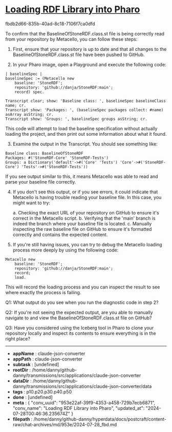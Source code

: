# [Loading RDF Library into Pharo](https://claude.ai/chat/953e22af-39f9-4353-a458-729b7ecb6871)

fbdb2d66-835b-40ad-8c18-7106f7ca0dfd

 To confirm that the BaselineOfStoneRDF.class.st file is being correctly read from your repository by Metacello, you can follow these steps:

1. First, ensure that your repository is up to date and that all changes to the BaselineOfStoneRDF.class.st file have been pushed to GitHub.

2. In your Pharo image, open a Playground and execute the following code:

```smalltalk
| baselineSpec |
baselineSpec := (Metacello new
    baseline: 'StoneRDF';
    repository: 'github://danja/StoneRDF:main';
    record) spec.

Transcript clear; show: 'Baseline class: ', baselineSpec baselineClass name; cr.
Transcript show: 'Packages: ', (baselineSpec packages collect: #name) asArray asString; cr.
Transcript show: 'Groups: ', baselineSpec groups asString; cr.
```

This code will attempt to load the baseline specification without actually loading the project, and then print out some information about what it found.

3. Examine the output in the Transcript. You should see something like:

```
Baseline class: BaselineOfStoneRDF
Packages: #('StoneRDF-Core' 'StoneRDF-Tests')
Groups: a Dictionary('default'->#('Core' 'Tests') 'Core'->#('StoneRDF-Core') 'Tests'->#('StoneRDF-Tests'))
```

If you see output similar to this, it means Metacello was able to read and parse your baseline file correctly.

4. If you don't see this output, or if you see errors, it could indicate that Metacello is having trouble reading your baseline file. In this case, you might want to try:

   a. Checking the exact URL of your repository on GitHub to ensure it's correct in the Metacello script.
   b. Verifying that the 'main' branch is indeed the branch where your baseline file is located.
   c. Manually inspecting the raw baseline file on GitHub to ensure it's formatted correctly and contains the expected content.

5. If you're still having issues, you can try to debug the Metacello loading process more deeply by using the following code:

```smalltalk
Metacello new
    baseline: 'StoneRDF';
    repository: 'github://danja/StoneRDF:main';
    record;
    load.
```

This will record the loading process and you can inspect the result to see where exactly the process is failing.

Q1: What output do you see when you run the diagnostic code in step 2?

Q2: If you're not seeing the expected output, are you able to manually navigate to and view the BaselineOfStoneRDF.class.st file on GitHub?

Q3: Have you considered using the Iceberg tool in Pharo to clone your repository locally and inspect its contents to ensure everything is in the right place?

---

* **appName** : claude-json-converter
* **appPath** : claude-json-converter
* **subtask** : [undefined]
* **rootDir** : /home/danny/github-danny/transmissions/src/applications/claude-json-converter
* **dataDir** : /home/danny/github-danny/transmissions/src/applications/claude-json-converter/data
* **tags** : p10.p20.p30.p40.p50
* **done** : [undefined]
* **meta** : {
  "conv_uuid": "953e22af-39f9-4353-a458-729b7ecb6871",
  "conv_name": "Loading RDF Library into Pharo",
  "updated_at": "2024-07-28T00:46:36.235674Z"
}
* **filepath** : /home/danny/github-danny/hyperdata/docs/postcraft/content-raw/chat-archives/md/953e/2024-07-28_fbd.md